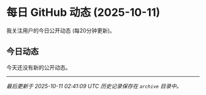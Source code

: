 # 每日 GitHub 动态 (2025-10-11)

我关注用户的今日公开动态 (每20分钟更新)。

## 今日动态

今天还没有新的公开动态。

---
*最后更新于 2025-10-11 02:41:09 UTC*
*历史记录保存在 `archive` 目录中。*
